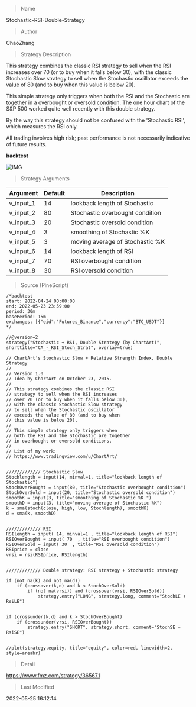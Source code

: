 
> Name

Stochastic-RSI-Double-Strategy

> Author

ChaoZhang

> Strategy Description

This strategy combines the classic RSI strategy to sell when the RSI increases over 70 (or to buy when it falls below 30), with the classic Stochastic Slow strategy to sell when the Stochastic oscillator exceeds the value of 80 (and to buy when this value is below 20).

This simple strategy only triggers when both the RSI and the Stochastic are together in a overbought or oversold condition. The one hour chart of the S&P 500 worked quite well recently with this double strategy.

By the way this strategy should not be confused with the 'Stochastic RSI', which measures the RSI only.

All trading involves high risk; past performance is not necessarily indicative of future results.

**backtest**

 ![IMG](https://www.fmz.com/upload/asset/7d33b6438e380b1a22.png) 

> Strategy Arguments



|Argument|Default|Description|
|----|----|----|
|v_input_1|14|lookback length of Stochastic|
|v_input_2|80|Stochastic overbought condition|
|v_input_3|20|Stochastic oversold condition|
|v_input_4|3|smoothing of Stochastic %K |
|v_input_5|3|moving average of Stochastic %K|
|v_input_6|14|lookback length of RSI|
|v_input_7|70|RSI overbought condition|
|v_input_8|30|RSI oversold condition|


> Source (PineScript)

``` pinescript
/*backtest
start: 2022-04-24 00:00:00
end: 2022-05-23 23:59:00
period: 30m
basePeriod: 15m
exchanges: [{"eid":"Futures_Binance","currency":"BTC_USDT"}]
*/

//@version=2
strategy("Stochastic + RSI, Double Strategy (by ChartArt)", shorttitle="CA_-_RSI_Stoch_Strat", overlay=true)

// ChartArt's Stochastic Slow + Relative Strength Index, Double Strategy
//
// Version 1.0
// Idea by ChartArt on October 23, 2015.
//
// This strategy combines the classic RSI
// strategy to sell when the RSI increases
// over 70 (or to buy when it falls below 30),
// with the classic Stochastic Slow strategy
// to sell when the Stochastic oscillator
// exceeds the value of 80 (and to buy when
// this value is below 20).
//
// This simple strategy only triggers when
// both the RSI and the Stochastic are together
// in overbought or oversold conditions.
//
// List of my work: 
// https://www.tradingview.com/u/ChartArt/


///////////// Stochastic Slow
Stochlength = input(14, minval=1, title="lookback length of Stochastic")
StochOverBought = input(80, title="Stochastic overbought condition")
StochOverSold = input(20, title="Stochastic oversold condition")
smoothK = input(3, title="smoothing of Stochastic %K ")
smoothD = input(3, title="moving average of Stochastic %K")
k = sma(stoch(close, high, low, Stochlength), smoothK)
d = sma(k, smoothD)

 
///////////// RSI 
RSIlength = input( 14, minval=1 , title="lookback length of RSI")
RSIOverBought = input( 70  , title="RSI overbought condition")
RSIOverSold = input( 30  , title="RSI oversold condition")
RSIprice = close
vrsi = rsi(RSIprice, RSIlength)


///////////// Double strategy: RSI strategy + Stochastic strategy

if (not na(k) and not na(d))
    if (crossover(k,d) and k < StochOverSold)
        if (not na(vrsi)) and (crossover(vrsi, RSIOverSold))
            strategy.entry("LONG", strategy.long, comment="StochLE + RsiLE")
 
 
if (crossunder(k,d) and k > StochOverBought)
    if (crossunder(vrsi, RSIOverBought))
        strategy.entry("SHORT", strategy.short, comment="StochSE + RsiSE")
 
 
//plot(strategy.equity, title="equity", color=red, linewidth=2, style=areabr)
```

> Detail

https://www.fmz.com/strategy/365671

> Last Modified

2022-05-25 16:12:14
